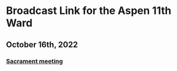 # Broadcast Link for the Aspen 11th Ward

## October 16th, 2022
### [Sacrament meeting](https://www.youtube.com/watch?v=sV8MpSRL8TY)
